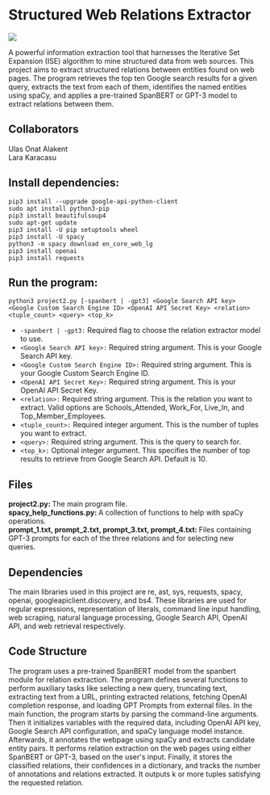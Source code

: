 # Structured Web Relations Extractor

![](https://img.shields.io/github/license/ulasonat/relevance-feedback-search-engine?color=red&logo=red&style=flat-square)

A powerful information extraction tool that harnesses the Iterative Set Expansion (ISE) algorithm to mine structured data from web sources. This project aims to extract structured relations between entities found on web pages. The program retrieves the top ten Google search results for a given query, extracts the text from each of them, identifies the named entities using spaCy, and applies a pre-trained SpanBERT or GPT-3 model to extract relations between them.
## Collaborators <br>
Ulas Onat Alakent </br>
Lara Karacasu

## Install dependencies:
```
pip3 install --upgrade google-api-python-client
sudo apt install python3-pip
pip3 install beautifulsoup4
sudo apt-get update
pip3 install -U pip setuptools wheel
pip3 install -U spacy
python3 -m spacy download en_core_web_lg
pip3 install openai
pip3 install requests
```

## Run the program:
```
python3 project2.py [-spanbert | -gpt3] <Google Search API key> <Google Custom Search Engine ID> <OpenAI API Secret Key> <relation> <tuple_count> <query> <top_k>
```
<ul>
    <li><code>-spanbert | -gpt3:</code> Required flag to choose the relation extractor model to use.</li>
    <li><code>&lt;Google Search API key&gt;:</code> Required string argument. This is your Google Search API key.</li>
    <li><code>&lt;Google Custom Search Engine ID&gt;:</code> Required string argument. This is your Google Custom Search Engine ID.</li>
    <li><code>&lt;OpenAI API Secret Key&gt;:</code> Required string argument. This is your OpenAI API Secret Key.</li>
    <li><code>&lt;relation&gt;:</code> Required string argument. This is the relation you want to extract. Valid options are Schools_Attended, Work_For, Live_In, and Top_Member_Employees.</li>
    <li><code>&lt;tuple_count&gt;:</code> Required integer argument. This is the number of tuples you want to extract.</li>
    <li><code>&lt;query&gt;:</code> Required string argument. This is the query to search for.</li>
    <li><code>&lt;top_k&gt;:</code> Optional integer argument. This specifies the number of top results to retrieve from Google Search API. Default is 10.</li>
</ul>

## Files
<b> project2.py: </b> The main program file.
<br> <b> spacy_help_functions.py: </b> A collection of functions to help with spaCy operations.
<br> <b> prompt_1.txt, prompt_2.txt, prompt_3.txt, prompt_4.txt: </b> Files containing GPT-3 prompts for each of the three relations and for selecting new queries.

## Dependencies
The main libraries used in this project are re, ast, sys, requests, spacy, openai, googleapiclient.discovery, and bs4. These libraries are used for regular expressions, representation of literals, command line input handling, web scraping, natural language processing, Google Search API, OpenAI API, and web retrieval respectively.

## Code Structure
The program uses a pre-trained SpanBERT model from the spanbert module for relation extraction. The program defines several functions to perform auxiliary tasks like selecting a new query, truncating text, extracting text from a URL, printing extracted relations, fetching OpenAI completion response, and loading GPT Prompts from external files. In the main function, the program starts by parsing the command-line arguments. Then it initializes variables with the required data, including OpenAI API key, Google Search API configuration, and spaCy language model instance. Afterwards, it annotates the webpage using spaCy and extracts candidate entity pairs. It performs relation extraction on the web pages using either SpanBERT or GPT-3, based on the user's input. Finally, it stores the classified relations, their confidences in a dictionary, and tracks the number of annotations and relations extracted. It outputs k or more tuples satisfying the requested relation.
